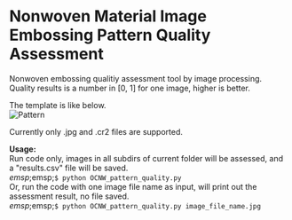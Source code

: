 # Nonwoven Material Image Embossing Pattern Quality Assessment

Nonwoven embossing qualitiy assessment tool by image processing. Quality results is a number in [0, 1] for one image, higher is better. 

The template is like below. <br>
![Pattern](https://github.com/lifengzhao/nonwoven_image_pattern_quality/blob/main/template_thicken4.png 'pattern')

Currently only .jpg and .cr2 files are supported.


**Usage:**<br>
Run code only, images in all subdirs of current folder will be assessed, and a "results.csv" file will be saved.<br>
$emsp;$emsp;`$ python OCNW_pattern_quality.py`<br>
Or, run the code with one image file name as input, will print out the assessment result, no file saved. <br>
$emsp;$emsp;`$ python OCNW_pattern_quality.py image_file_name.jpg`
